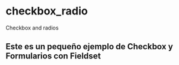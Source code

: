 # checkbox_radio
Checkbox and radios

## Este es un pequeño ejemplo de Checkbox y Formularios con Fieldset
